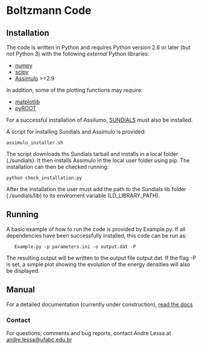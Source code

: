 # Boltzmann Code #

## Installation ##

The code is written in Python and requires Python version 2.6 or later (but not Python 3)
with the following *external* Python libraries:

 * [numpy](https://pypi.python.org/pypi/numpy)
 * [scipy](https://pypi.python.org/pypi/scipy)
 * [Assimulo](https://pypi.python.org/pypi/Assimulo) >=2.9

In addition, some of the plotting functions may require:

 * [matplotlib](https://pypi.python.org/pypi/matplotlib)
 * [pyROOT](https://root.cern.ch/pyroot)

For a successful installation of Assilumo, [SUNDIALS](https://computation.llnl.gov/projects/sundials) must also be installed.

A script for installing Sundials and Assimulo is provided: 

```
assimulo_installer.sh
```

The script downloads ths Sundials tarball and installs in a local folder (./sundials).
It then installs Assimulo in the local user folder using pip.
The installation can then be checked running:

```
python check_installation.py
```

After the installation the user must add the path to the Sundials lib folder (./sundials/lib)
to its enviroment variable (LD_LIBRARY_PATH).




## Running ##

A basic example of how to run the code is provided
by Example.py. If all dependencies have been
successfully installed, this code can be run as:

```
   Example.py -p parameters.ini -o output.dat -P
```

The resulting output will be written to the output file output.dat.
If the flag -P is set, a simple plot showing the evolution of the energy
densities will also be displayed.

## Manual ##

For a detailed documentation (currently under construction), [read the docs](http://boltzmanncode.readthedocs.io)

### Contact ###

For questions, comments and bug reports, contact Andre Lessa at andre.lessa@ufabc.edu.br
